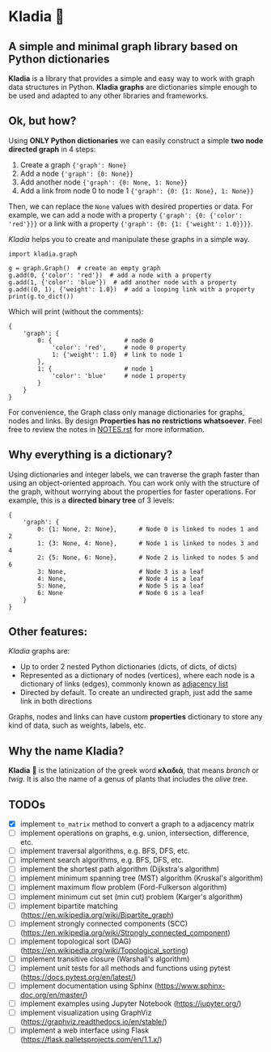 # Kladia  🌿

## A simple and minimal graph library based on Python dictionaries

**Kladia** is a library that provides a simple and easy way to work with graph data structures in Python. 
**Kladia graphs** are dictionaries simple enough to be used and adapted to any other libraries and frameworks.

## Ok, but how?

Using **ONLY Python dictionaries** we can easily construct a simple **two node directed graph** in 4 steps:

1. Create a graph ``{'graph': None}``
2. Add a node ``{'graph': {0: None}}``
3. Add another node ``{'graph': {0: None, 1: None}}``
4. Add a link from node 0 to node 1 ``{'graph': {0: {1: None}, 1: None}}``

Then, we can replace the ``None`` values with desired properties or data. For example, we can add a node with a
property ``{'graph': {0: {'color': 'red'}}}`` or a link with a property ``{'graph': {0: {1: {'weight': 1.0}}}}``.

*Kladia* helps you to create and manipulate these graphs in a simple way.

```
import kladia.graph

g = graph.Graph()  # create an empty graph
g.add(0, {'color': 'red'})  # add a node with a property
g.add(1, {'color': 'blue'})  # add another node with a property
g.add((0, 1), {'weight': 1.0})  # add a looping link with a property
print(g.to_dict())
```

Which will print (without the comments):

```
{
    'graph': {
        0: {                    # node 0
            'color': 'red',     # node 0 property
            1: {'weight': 1.0}  # link to node 1
        }, 
        1: {                    # node 1
            'color': 'blue'     # node 1 property
        }
    }
}
```

For convenience, the Graph class only manage dictionaries for graphs, nodes and links. 
By design **Properties has no restrictions whatsoever**. 
Feel free to review the notes in [NOTES.rst](https://github.com/jocerfranquiz/kladia/blob/main/docs/NOTES.rst) for more information.

## Why everything is a dictionary?

Using dictionaries and integer labels, we can traverse the graph faster than using an object-oriented approach. 
You can work only with the structure of the graph, without worrying about the properties for faster operations. 
For example, this is a **directed binary tree** of 3 levels:

```
{
    'graph': {
        0: {1: None, 2: None},      # Node 0 is linked to nodes 1 and 2
        1: {3: None, 4: None},      # Node 1 is linked to nodes 3 and 4
        2: {5: None, 6: None},      # Node 2 is linked to nodes 5 and 6
        3: None,                    # Node 3 is a leaf
        4: None,                    # Node 4 is a leaf
        5: None,                    # Node 5 is a leaf
        6: None                     # Node 6 is a leaf
    }
}
```

## Other features:
*Kladia* graphs are:
- Up to order 2 nested Python dictionaries (dicts, of dicts, of dicts)
- Represented as a dictionary of nodes (vertices), where each node is a dictionary of links (edges), commonly known as [adjacency list](https://en.wikipedia.org/wiki/Adjacency_list)
- Directed by default. To create an undirected graph, just add the same link in both directions

Graphs, nodes and links can have custom **properties** dictionary to store any kind of data, such as weights, labels, etc.

## Why the name Kladia?

**Kladia**  🌿 is the latinization of the greek word **κλαδιά**, that means *branch* or *twig*. It is also the name of a genus of plants that includes
the *olive tree*.

## TODOs

- [x] implement ``to_matrix`` method to convert a graph to a adjacency matrix
- [ ] implement operations on graphs, e.g. union, intersection, difference, etc.
- [ ] implement traversal algorithms, e.g. BFS, DFS, etc.
- [ ] implement search algorithms, e.g. BFS, DFS, etc.
- [ ] implement the shortest path algorithm (Dijkstra's algorithm)
- [ ] implement minimum spanning tree (MST) algorithm (Kruskal's algorithm)
- [ ] implement maximum flow problem (Ford-Fulkerson algorithm)
- [ ] implement minimum cut set (min cut) problem (Karger's algorithm)
- [ ] implement bipartite matching  (https://en.wikipedia.org/wiki/Bipartite_graph)
- [ ] implement strongly connected components (SCC) (https://en.wikipedia.org/wiki/Strongly_connected_component)
- [ ] implement topological sort (DAG) (https://en.wikipedia.org/wiki/Topological_sorting)
- [ ] implement transitive closure (Warshall's algorithm)
- [ ] implement unit tests for all methods and functions using pytest (https://docs.pytest.org/en/latest/)
- [ ] implement documentation using Sphinx (https://www.sphinx-doc.org/en/master/)
- [ ] implement examples using Jupyter Notebook (https://jupyter.org/)
- [ ] implement visualization using GraphViz (https://graphviz.readthedocs.io/en/stable/)
- [ ] implement a web interface using Flask (https://flask.palletsprojects.com/en/1.1.x/)
